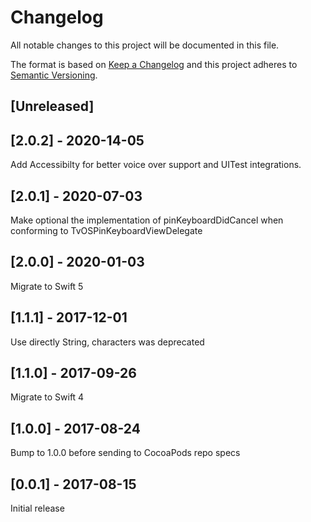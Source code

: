 # Changelog
All notable changes to this project will be documented in this file.

The format is based on [Keep a Changelog](http://keepachangelog.com/en/1.0.0/)
and this project adheres to [Semantic Versioning](http://semver.org/spec/v2.0.0.html).

## [Unreleased]

## [2.0.2] - 2020-14-05

Add Accessibilty for better voice over support and UITest integrations.

## [2.0.1] - 2020-07-03

Make optional the implementation of pinKeyboardDidCancel when conforming to TvOSPinKeyboardViewDelegate 

## [2.0.0] - 2020-01-03

Migrate to Swift 5

## [1.1.1] - 2017-12-01

Use directly String, characters was deprecated

## [1.1.0] - 2017-09-26

Migrate to Swift 4

## [1.0.0] - 2017-08-24

Bump to 1.0.0 before sending to CocoaPods repo specs

## [0.0.1] - 2017-08-15

Initial release

